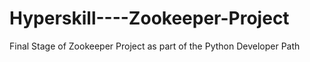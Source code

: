 # Hyperskill----Zookeeper-Project
Final Stage of Zookeeper Project as part of the Python Developer Path
